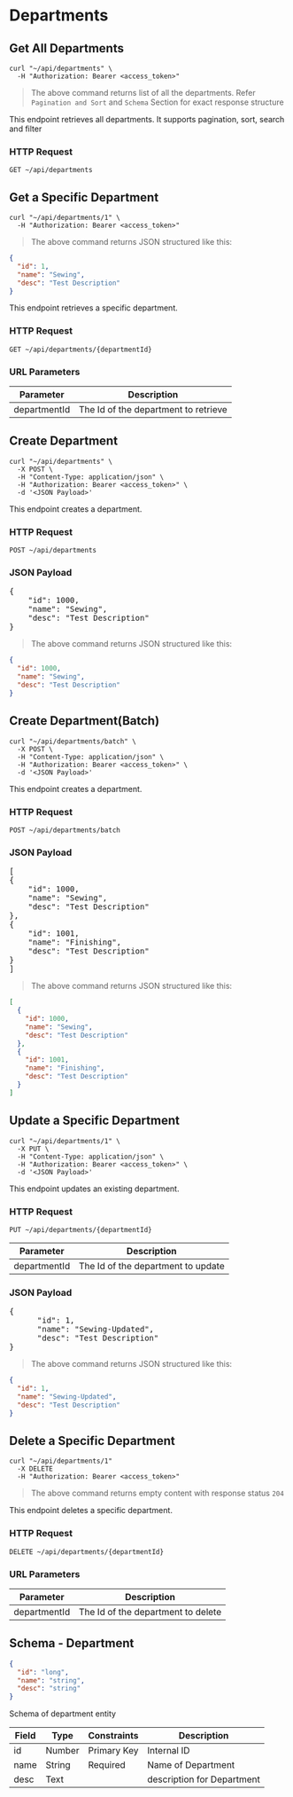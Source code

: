 # Departments

## Get All Departments

```shell
curl "~/api/departments" \
  -H "Authorization: Bearer <access_token>"
```

> The above command returns list of all the departments. Refer `Pagination and Sort` and `Schema` Section for exact
> response structure

This endpoint retrieves all departments. It supports pagination, sort, search and filter

### HTTP Request

`GET ~/api/departments`

## Get a Specific Department

```shell
curl "~/api/departments/1" \
  -H "Authorization: Bearer <access_token>"
```

> The above command returns JSON structured like this:

```json
{
  "id": 1,
  "name": "Sewing",
  "desc": "Test Description"
}
```

This endpoint retrieves a specific department.

### HTTP Request

`GET ~/api/departments/{departmentId}`

### URL Parameters

| Parameter    | Description                          |
|--------------|--------------------------------------|
| departmentId | The Id of the department to retrieve |

## Create Department

```shell
curl "~/api/departments" \
  -X POST \
  -H "Content-Type: application/json" \
  -H "Authorization: Bearer <access_token>" \
  -d '<JSON Payload>'
```

This endpoint creates a department.

### HTTP Request

`POST ~/api/departments`

### JSON Payload

<pre class="center-column">
{
    "id": 1000,
    "name": "Sewing",
    "desc": "Test Description"
}
</pre>

> The above command returns JSON structured like this:

```json
{
  "id": 1000,
  "name": "Sewing",
  "desc": "Test Description"
}
```

## Create Department(Batch)

```shell
curl "~/api/departments/batch" \
  -X POST \
  -H "Content-Type: application/json" \
  -H "Authorization: Bearer <access_token>" \
  -d '<JSON Payload>'
```

This endpoint creates a department.

### HTTP Request

`POST ~/api/departments/batch`

### JSON Payload

<pre class="center-column">
[
{
    "id": 1000,
    "name": "Sewing",
    "desc": "Test Description"
},
{
    "id": 1001,
    "name": "Finishing",
    "desc": "Test Description"
}
]
</pre>

> The above command returns JSON structured like this:

```json
[
  {
    "id": 1000,
    "name": "Sewing",
    "desc": "Test Description"
  },
  {
    "id": 1001,
    "name": "Finishing",
    "desc": "Test Description"
  }
]
```

## Update a Specific Department

```shell
curl "~/api/departments/1" \
  -X PUT \
  -H "Content-Type: application/json" \
  -H "Authorization: Bearer <access_token>" \
  -d '<JSON Payload>'
```

This endpoint updates an existing department.

### HTTP Request

`PUT ~/api/departments/{departmentId}`

| Parameter    | Description                        |
|--------------|------------------------------------|
| departmentId | The Id of the department to update |

### JSON Payload

<pre class="center-column">
{
      "id": 1,
      "name": "Sewing-Updated",
      "desc": "Test Description"
}
</pre>

> The above command returns JSON structured like this:

```json
{
  "id": 1,
  "name": "Sewing-Updated",
  "desc": "Test Description"
}
```

## Delete a Specific Department

```shell
curl "~/api/departments/1"
  -X DELETE
  -H "Authorization: Bearer <access_token>"
```

> The above command returns empty content with response status `204`

This endpoint deletes a specific department.

### HTTP Request

`DELETE ~/api/departments/{departmentId}`

### URL Parameters

| Parameter    | Description                        |
|--------------|------------------------------------|
| departmentId | The Id of the department to delete |

## Schema - Department

```json
{
  "id": "long",
  "name": "string",
  "desc": "string"
}
```

Schema of department entity

| Field | Type   | Constraints | Description                |
|-------|--------|-------------|----------------------------|
| id    | Number | Primary Key | Internal ID                |
| name  | String | Required    | Name of Department         |
| desc  | Text   |             | description for Department |
